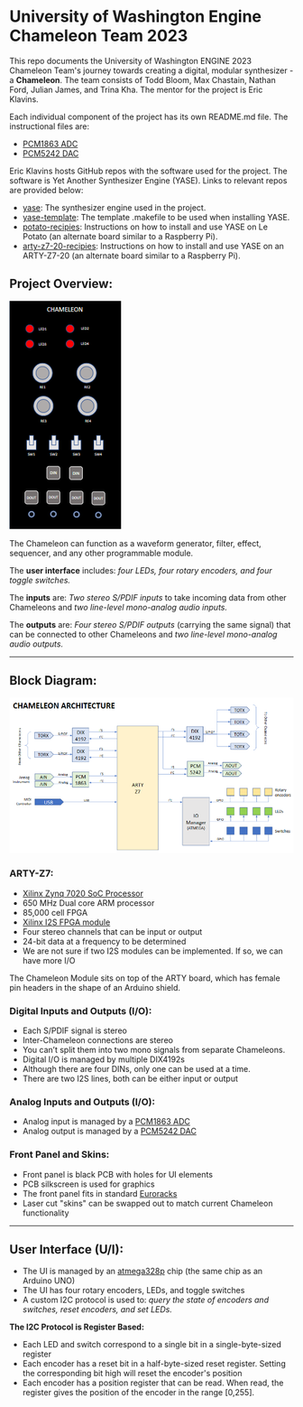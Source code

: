 # University of Washington Engine Chameleon Team 2023
This repo documents the University of Washington ENGINE 2023 Chameleon Team's journey towards creating a digital, modular synthesizer - a **Chameleon**. The team consists of Todd Bloom, Max Chastain, Nathan Ford, Julian James, and Trina Kha. The mentor for the project is Eric Klavins.

Each individual component of the project has its own README.md file. The instructional files are:
- [PCM1863 ADC](https://github.com/jelkinsjames/chameleon-PCB/tree/main/PCM1863)
- [PCM5242 DAC](https://github.com/jelkinsjames/chameleon-PCB/blob/main/PCM5242/README.md)

Eric Klavins hosts GitHub repos with the software used for the project. The software is Yet Another Synthesizer Engine (YASE). Links to relevant repos are provided below:
- [yase](https://github.com/klavins/yase.git): The synthesizer engine used in the project.
- [yase-template](https://github.com/klavins/yase-template.git): The template .makefile to be used when installing YASE.
- [potato-recipies](https://github.com/klavins/potato-recipies.git): Instructions on how to install and use YASE on Le Potato (an alternate board similar to a Raspberry Pi).
- [arty-z7-20-recipies](https://github.com/klavins/arty-z7-20-recipes.git): Instructions on how to install and use YASE on an ARTY-Z7-20 (an alternate board similar to a Raspberry Pi).


## Project Overview:

![Concept Image](concept_image.png)

The Chameleon can function as a waveform generator, filter, effect, sequencer, and any other programmable module.

The **user interface** includes: *four LEDs, four rotary encoders, and four toggle switches.*

The **inputs** are: *Two stereo S/PDIF inputs* to take incoming data from other Chameleons and *two line-level mono-analog audio inputs.*

The **outputs** are: *Four stereo S/PDIF outputs* (carrying the same signal) that can be connected to other Chameleons and *two line-level mono-analog audio outputs.*

---

## Block Diagram:

![Chameleon Architecture](chameleon_architecture.png)

### ARTY-Z7:
- [Xilinx Zynq 7020 SoC Processor](https://digilent.com/shop/arty-z7-zynq-7000-soc-development-board/)
- 650 MHz Dual core ARM processor
- 85,000 cell FPGA
- [Xilinx I2S FPGA module](https://www.xilinx.com/products/intellectual-property/audio-i2s.html)
- Four stereo channels that can be input or output
- 24-bit data at a frequency to be determined
- We are not sure if two I2S modules can be implemented. If so, we can have more I/O

The Chameleon Module sits on top of the ARTY board, which has female pin headers in the shape of an Arduino shield.

### Digital Inputs and Outputs (I/O):
- Each S/PDIF signal is stereo
- Inter-Chameleon connections are stereo
- You can’t split them into two mono signals from separate Chameleons.
- Digital I/O is managed by multiple DIX4192s
- Although there are four DINs, only one can be used at a time.
- There are two I2S lines, both can be either input or output

### Analog Inputs and Outputs (I/O):
- Analog input is managed by a [PCM1863 ADC](https://www.ti.com/product/PCM1863)
- Analog output is managed by a [PCM5242 DAC](https://www.ti.com/product/PCM5242)

### Front Panel and Skins:
- Front panel is black PCB with holes for UI elements
- PCB silkscreen is used for graphics
- The front panel fits in standard [Euroracks](https://en.wikipedia.org/wiki/Eurorack)
- Laser cut "skins" can be swapped out to match current Chameleon functionality

---

## User Interface (U/I):
- The UI is managed by an [atmega328p](https://www.microchip.com/en-us/product/ATmega328P) chip (the same chip as an Arduino UNO)
- The UI has four rotary encoders, LEDs, and toggle switches
- A custom I2C protocol is used to: *query the state of encoders and switches, reset encoders, and set LEDs.*

**The I2C Protocol is Register Based:**
- Each LED and switch correspond to a single bit in a single-byte-sized register
- Each encoder has a reset bit in a half-byte-sized reset register. Setting the corresponding bit high will reset the encoder's position
- Each encoder has a position register that can be read. When read, the register gives the position of the encoder in the range [0,255].
